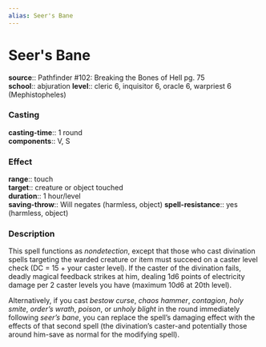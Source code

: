 ```yaml
---
alias: Seer's Bane
---
```


# Seer's Bane 

**source**:: Pathfinder \#102: Breaking the Bones of Hell pg. 75  
**school**:: abjuration
**level**:: cleric 6, inquisitor 6, oracle 6, warpriest 6 (Mephistopheles)

### Casting 

**casting-time**:: 1 round  
**components**:: V, S

### Effect 

**range**:: touch  
**target**:: creature or object touched  
**duration**:: 1 hour/level  
**saving-throw**:: Will negates (harmless, object)
**spell-resistance**:: yes (harmless, object)

### Description 

This spell functions as *nondetection*, except that those who cast divination spells targeting the warded creature or item must succeed on a caster level check (DC = 15 + your caster level). If the caster of the divination fails, deadly magical feedback strikes at him, dealing 1d6 points of electricity damage per 2 caster levels you have (maximum 10d6 at 20th level).  
  
Alternatively, if you cast *bestow curse*, *chaos hammer*, *contagion*, *holy smite*, *order’s wrath*, *poison*, or *unholy blight* in the round immediately following *seer’s bane*, you can replace the spell’s damaging effect with the effects of that second spell (the divination’s caster-and potentially those around him-save as normal for the modifying spell).
